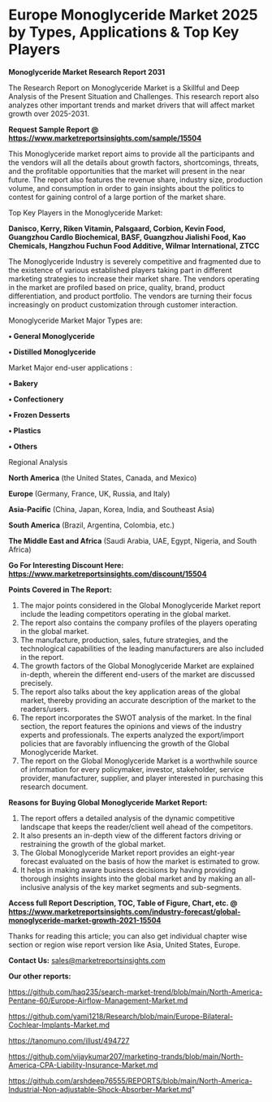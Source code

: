  # Europe Monoglyceride Market 2025 by Types, Applications & Top Key Players

<strong>Monoglyceride Market Research Report 2031</strong>

The Research Report on Monoglyceride Market is a Skillful and Deep Analysis of the Present Situation and Challenges. This research report also analyzes other important trends and market drivers that will affect market growth over 2025-2031.

<strong>Request Sample Report @ <a href=https://www.marketreportsinsights.com/sample/15504>https://www.marketreportsinsights.com/sample/15504</a></strong>

This Monoglyceride market report aims to provide all the participants and the vendors will all the details about growth factors, shortcomings, threats, and the profitable opportunities that the market will present in the near future. The report also features the revenue share, industry size, production volume, and consumption in order to gain insights about the politics to contest for gaining control of a large portion of the market share.

Top Key Players in the Monoglyceride Market:

<strong>Danisco, Kerry, Riken Vitamin, Palsgaard, Corbion, Kevin Food, Guangzhou Cardlo Biochemical, BASF, Guangzhou Jialishi Food, Kao Chemicals, Hangzhou Fuchun Food Additive, Wilmar International, ZTCC</strong>

The Monoglyceride Industry is severely competitive and fragmented due to the existence of various established players taking part in different marketing strategies to increase their market share. The vendors operating in the market are profiled based on price, quality, brand, product differentiation, and product portfolio. The vendors are turning their focus increasingly on product customization through customer interaction.

Monoglyceride Market Major Types are:

<strong>• General Monoglyceride

• Distilled Monoglyceride</strong>

Market Major end-user applications :

<strong>• Bakery

• Confectionery

• Frozen Desserts

• Plastics

• Others</strong>

Regional Analysis

</u><strong><b>North America</b></strong> (the United States, Canada, and Mexico)

<strong><b>Europe </b></strong>(Germany, France, UK, Russia, and Italy)

<strong><b>Asia-Pacific</b></strong> (China, Japan, Korea, India, and Southeast Asia)

<strong><b>South America</b></strong> (Brazil, Argentina, Colombia, etc.)

<strong><b>The Middle East and Africa</b></strong> (Saudi Arabia, UAE, Egypt, Nigeria, and South Africa)

<strong>Go For Interesting Discount Here: <a href=https://www.marketreportsinsights.com/discount/15504>https://www.marketreportsinsights.com/discount/15504</a></strong>

<strong>Points Covered in The Report:</strong>
<ol>
  <li>The major points considered in the Global Monoglyceride Market report include the leading competitors operating in the global market.</li>
  <li>The report also contains the company profiles of the players operating in the global market.</li>
  <li>The manufacture, production, sales, future strategies, and the technological capabilities of the leading manufacturers are also included in the report.</li>
  <li>The growth factors of the Global Monoglyceride Market are explained in-depth, wherein the different end-users of the market are discussed precisely.</li>
  <li>The report also talks about the key application areas of the global market, thereby providing an accurate description of the market to the readers/users.</li>
  <li>The report incorporates the SWOT analysis of the market. In the final section, the report features the opinions and views of the industry experts and professionals. The experts analyzed the export/import policies that are favorably influencing the growth of the Global Monoglyceride Market.</li>
  <li>The report on the Global Monoglyceride Market is a worthwhile source of information for every policymaker, investor, stakeholder, service provider, manufacturer, supplier, and player interested in purchasing this research document.</li>
</ol>
<strong>Reasons for Buying Global Monoglyceride Market Report:</strong>

<ol>
  <li>The report offers a detailed analysis of the dynamic competitive landscape that keeps the reader/client well ahead of the competitors.</li>
  <li>It also presents an in-depth view of the different factors driving or restraining the growth of the global market.</li>
  <li>The Global Monoglyceride Market report provides an eight-year forecast evaluated on the basis of how the market is estimated to grow.</li>
  <li>It helps in making aware business decisions by having providing thorough insights insights into the global market and by making an all-inclusive analysis of the key market segments and sub-segments.</li>
</ol>
<strong>Access full Report Description, TOC, Table of Figure, Chart, etc. @ <a href=https://www.marketreportsinsights.com/industry-forecast/global-monoglyceride-market-growth-2021-15504>https://www.marketreportsinsights.com/industry-forecast/global-monoglyceride-market-growth-2021-15504</a></strong>


Thanks for reading this article; you can also get individual chapter wise section or region wise report version like Asia, United States, Europe.

<strong>Contact Us:</strong>
sales@marketreportsinsights.com

<strong>Our other reports:</strong>

<a href=https://github.com/haq235/search-market-trend/blob/main/North-America-Pentane-60/Europe-Airflow-Management-Market.md>https://github.com/haq235/search-market-trend/blob/main/North-America-Pentane-60/Europe-Airflow-Management-Market.md</a>

<a href=https://github.com/yami1218/Research/blob/main/Europe-Bilateral-Cochlear-Implants-Market.md>https://github.com/yami1218/Research/blob/main/Europe-Bilateral-Cochlear-Implants-Market.md</a>

<a href=https://tanomuno.com/illust/494727>https://tanomuno.com/illust/494727</a>

<a href=https://github.com/vijaykumar207/marketing-trands/blob/main/North-America-CPA-Liability-Insurance-Market.md>https://github.com/vijaykumar207/marketing-trands/blob/main/North-America-CPA-Liability-Insurance-Market.md</a>

<a href=https://github.com/arshdeep76555/REPORTS/blob/main/North-America-Industrial-Non-adjustable-Shock-Absorber-Market.md>https://github.com/arshdeep76555/REPORTS/blob/main/North-America-Industrial-Non-adjustable-Shock-Absorber-Market.md</a>"
